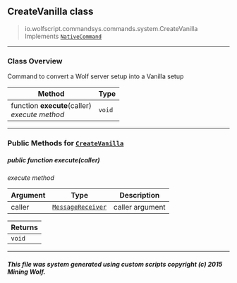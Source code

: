 ## CreateVanilla __class__

>io.wolfscript.commandsys.commands.system.CreateVanilla
>Implements [`NativeCommand`](../../NativeCommand.md)

---

### Class Overview

Command to convert a Wolf server setup into a Vanilla setup

Method | Type   
--- | :--- 
 function __execute__(caller) <br> _execute method_ | `void`



---


### Public Methods for [`CreateVanilla`](CreateVanilla.md)

##### <a id='execute'></a>public  function __execute__(caller)

_execute method_

Argument | Type | Description  
--- | --- | --- 
caller | [`MessageReceiver`](../../../chat/MessageReceiver.md) | caller argument

Returns | 
--- | 
`void` |


---


##### This file was system generated using custom scripts copyright (c) 2015 Mining Wolf.
	

